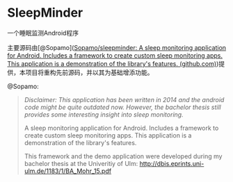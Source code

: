 # SleepMinder
一个睡眠监测Android程序

主要源码由[@Sopamo]([Sopamo/sleepminder: A sleep monitoring application for Android. Includes a framework to create custom sleep monitoring apps. This application is a demonstration of the library's features. (github.com)](https://github.com/Sopamo/sleepminder))提供，本项目将重构先前源码，并以其为基础增添功能。



@Sopamo:

> *Disclaimer: This application has been written in 2014 and the android code might be quite outdated now. However, the bachelor thesis still provides some interesting insight into sleep monitoring.*
>
> A sleep monitoring application for Android. Includes a framework to create custom sleep monitoring apps. This application is a demonstration of the library's features.
>
> This framework and the demo application were developed during my bachelor thesis at the Univeritiy of Ulm: http://dbis.eprints.uni-ulm.de/1183/1/BA_Mohr_15.pdf
